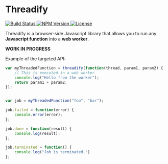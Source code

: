 # Threadify

[ ![Build Status](https://api.travis-ci.org/flozz/threadify.svg?branch=master) ](https://travis-ci.org/flozz/threadify)
[ ![NPM Version](http://img.shields.io/npm/v/threadify.svg?style=flat) ](https://www.npmjs.com/package/threadify)
[ ![License](http://img.shields.io/npm/l/threadify.svg?style=flat) ](https://github.com/flozz/threadify/blob/master/LICENSE)

Threadify is a browser-side Javascript library that allows you to run any **Javascript function** into a **web worker**.

**WORK IN PROGRESS**

Example of the targeted API:

```javascript
var myThreadedFunction = threadify(function(thread, param1, param2) {
    // This is executed in a web worker
    console.log("Hello from the worker");
    return param1 + param2;
});


var job = myThreadedFunction("foo", "bar");

job.failed = function(error) {
    console.error(error);
};

job.done = function(result) {
    console.log(result);
};

job.terminated = function() {
    console.log("Job is terminated.")
};
```
